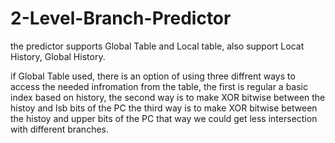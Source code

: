 # 2-Level-Branch-Predictor

the predictor supports Global Table and Local table,
also support Locat History, Global History.

if Global Table used, there is an option of using three diffrent ways to access the needed infromation from the table,
the first is regular a basic index based on history, 
the second way is to make XOR bitwise between the histoy and lsb bits of the PC
the third way is to make XOR bitwise between the histoy and upper bits of the PC
that way we could get less intersection with different branches.


